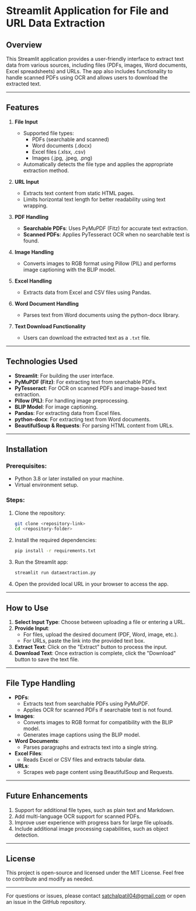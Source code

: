 # Streamlit Application for File and URL Data Extraction

## **Overview**
This Streamlit application provides a user-friendly interface to extract text data from various sources, including files (PDFs, images, Word documents, Excel spreadsheets) and URLs. The app also includes functionality to handle scanned PDFs using OCR and allows users to download the extracted text.

---

## **Features**
1. **File Input**
   - Supported file types:
     - PDFs (searchable and scanned)
     - Word documents (.docx)
     - Excel files (.xlsx, .csv)
     - Images (.jpg, .jpeg, .png)
   - Automatically detects the file type and applies the appropriate extraction method.

2. **URL Input**
   - Extracts text content from static HTML pages.
   - Limits horizontal text length for better readability using text wrapping.

3. **PDF Handling**
   - **Searchable PDFs**: Uses PyMuPDF (Fitz) for accurate text extraction.
   - **Scanned PDFs**: Applies PyTesseract OCR when no searchable text is found.

4. **Image Handling**
   - Converts images to RGB format using Pillow (PIL) and performs image captioning with the BLIP model.

5. **Excel Handling**
   - Extracts data from Excel and CSV files using Pandas.

6. **Word Document Handling**
   - Parses text from Word documents using the python-docx library.

7. **Text Download Functionality**
   - Users can download the extracted text as a `.txt` file.

---

## **Technologies Used**
- **Streamlit**: For building the user interface.
- **PyMuPDF (Fitz)**: For extracting text from searchable PDFs.
- **PyTesseract**: For OCR on scanned PDFs and image-based text extraction.
- **Pillow (PIL)**: For handling image preprocessing.
- **BLIP Model**: For image captioning.
- **Pandas**: For extracting data from Excel files.
- **python-docx**: For extracting text from Word documents.
- **BeautifulSoup & Requests**: For parsing HTML content from URLs.

---

## **Installation**
### Prerequisites:
- Python 3.8 or later installed on your machine.
- Virtual environment setup.

### Steps:
1. Clone the repository:
   ```bash
   git clone <repository-link>
   cd <repository-folder>
   ```

2. Install the required dependencies:
   ```bash
   pip install -r requirements.txt
   ```

3. Run the Streamlit app:
   ```bash
   streamlit run dataextraction.py
   ```

4. Open the provided local URL in your browser to access the app.

---

## **How to Use**
1. **Select Input Type**: Choose between uploading a file or entering a URL.
2. **Provide Input**:
   - For files, upload the desired document (PDF, Word, image, etc.).
   - For URLs, paste the link into the provided text box.
3. **Extract Text**: Click on the "Extract" button to process the input.
4. **Download Text**: Once extraction is complete, click the "Download" button to save the text file.

---

## **File Type Handling**
- **PDFs**:
  - Extracts text from searchable PDFs using PyMuPDF.
  - Applies OCR for scanned PDFs if searchable text is not found.
- **Images**:
  - Converts images to RGB format for compatibility with the BLIP model.
  - Generates image captions using the BLIP model.
- **Word Documents**:
  - Parses paragraphs and extracts text into a single string.
- **Excel Files**:
  - Reads Excel or CSV files and extracts tabular data.
- **URLs**:
  - Scrapes web page content using BeautifulSoup and Requests.

---

## **Future Enhancements**
1. Support for additional file types, such as plain text and Markdown.
2. Add multi-language OCR support for scanned PDFs.
3. Improve user experience with progress bars for large file uploads.
4. Include additional image processing capabilities, such as object detection.

---

## **License**
This project is open-source and licensed under the MIT License. Feel free to contribute and modify as needed.

---

For questions or issues, please contact satchalpatil04@gmail.com or open an issue in the GitHub repository.

